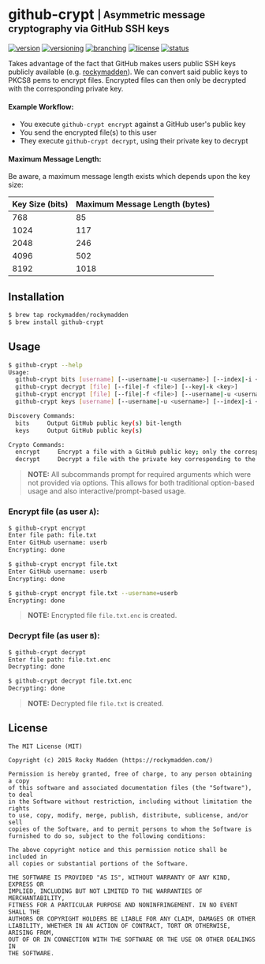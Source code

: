 # github-crypt <sub><sup>| Asymmetric message cryptography via GitHub SSH keys</sup></sub>
[![version](http://img.shields.io/badge/version-v0.4.0-blue.svg)](https://github.com/rockymadden/github-crypt/releases)
[![versioning](http://img.shields.io/badge/versioning-semver-blue.svg)](http://semver.org/)
[![branching](http://img.shields.io/badge/branching-github%20flow-blue.svg)](https://guides.github.com/introduction/flow/)
[![license](http://img.shields.io/badge/license-mit-blue.svg)](https://opensource.org/licenses/MIT)
[![status](http://img.shields.io/badge/status-working-brightgreen.svg)](#)

Takes advantage of the fact that GitHub makes users public SSH keys publicly available
(e.g. [rockymadden](https://github.com/rockymadden.keys)). We can convert said public keys to PKCS8
pems to encrypt files. Encrypted files can then only be decrypted with the corresponding private
key.

#### Example Workflow:

* You execute `github-crypt encrypt` against a GitHub user's public key
* You send the encrypted file(s) to this user
* They execute `github-crypt decrypt`, using their private key to decrypt

#### Maximum Message Length:

Be aware, a maximum message length exists which depends upon the key size:

| Key Size (bits) | Maximum Message Length (bytes)
| --------------- | ------------------------------
| 768             | 85
| 1024            | 117
| 2048            | 246
| 4096            | 502
| 8192            | 1018

## Installation
```bash
$ brew tap rockymadden/rockymadden
$ brew install github-crypt
```

## Usage

```bash
$ github-crypt --help
Usage:
  github-crypt bits [username] [--username|-u <username>] [--index|-i <index>]
  github-crypt decrypt [file] [--file|-f <file>] [--key|-k <key>]
  github-crypt encrypt [file] [--file|-f <file>] [--username|-u <username>] [--index|-i <index>] [--upload|-U]
  github-crypt keys [username] [--username|-u <username>] [--index|-i <index>]

Discovery Commands:
  bits     Output GitHub public key(s) bit-length
  keys     Output GitHub public key(s)

Crypto Commands:
  encrypt     Encrypt a file with a GitHub public key; only the corresponding private key can decrypt
  decrypt     Decrypt a file with the private key corresponding to the GitHub public key used to encrypt
```

> __NOTE:__ All subcommands prompt for required arguments which were not provided via options. This
allows for both traditional option-based usage and also interactive/prompt-based usage.

### Encrypt file (as user `A`):
```bash
$ github-crypt encrypt
Enter file path: file.txt
Enter GitHub username: userb
Encrypting: done

$ github-crypt encrypt file.txt
Enter GitHub username: userb
Encrypting: done

$ github-crypt encrypt file.txt --username=userb
Encrypting: done
```

> __NOTE:__ Encrypted file `file.txt.enc` is created.

### Decrypt file (as user `B`):
```bash
$ github-crypt decrypt
Enter file path: file.txt.enc
Decrypting: done

$ github-crypt decrypt file.txt.enc
Decrypting: done
```

> __NOTE:__ Decrypted file `file.txt` is created.

## License
```
The MIT License (MIT)

Copyright (c) 2015 Rocky Madden (https://rockymadden.com/)

Permission is hereby granted, free of charge, to any person obtaining a copy
of this software and associated documentation files (the "Software"), to deal
in the Software without restriction, including without limitation the rights
to use, copy, modify, merge, publish, distribute, sublicense, and/or sell
copies of the Software, and to permit persons to whom the Software is
furnished to do so, subject to the following conditions:

The above copyright notice and this permission notice shall be included in
all copies or substantial portions of the Software.

THE SOFTWARE IS PROVIDED "AS IS", WITHOUT WARRANTY OF ANY KIND, EXPRESS OR
IMPLIED, INCLUDING BUT NOT LIMITED TO THE WARRANTIES OF MERCHANTABILITY,
FITNESS FOR A PARTICULAR PURPOSE AND NONINFRINGEMENT. IN NO EVENT SHALL THE
AUTHORS OR COPYRIGHT HOLDERS BE LIABLE FOR ANY CLAIM, DAMAGES OR OTHER
LIABILITY, WHETHER IN AN ACTION OF CONTRACT, TORT OR OTHERWISE, ARISING FROM,
OUT OF OR IN CONNECTION WITH THE SOFTWARE OR THE USE OR OTHER DEALINGS IN
THE SOFTWARE.
```

